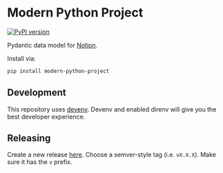 # Modern Python Project

[![PyPI version](https://img.shields.io/pypi/v/modern-python-project)](https://pypi.org/project/modern-python-project/)

Pydantic data model for [Notion](https://www.notion.so/).

Install via:

```sh
pip install modern-python-project
```

## Development

This repository uses [devenv](https://devenv.sh/).
Devenv and enabled direnv will give you the best developer experience.

## Releasing

Create a new release [here](/joscha/modern-python-project/releases/new).
Choose a semver-style tag (i.e. `vX.X.X`). Make sure it has the `v` prefix.

